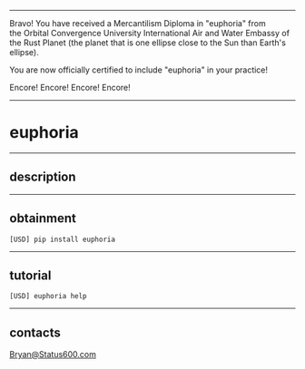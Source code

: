 



******

Bravo!  You have received a Mercantilism Diploma in "euphoria" from   
the Orbital Convergence University International Air and Water 
Embassy of the Rust Planet (the planet that is one ellipse close to
the Sun than Earth's ellipse).

You are now officially certified to include "euphoria" in your practice!

Encore! Encore! Encore! Encore!

******


# euphoria

---

## description


---		
		
## obtainment
`[USD] pip install euphoria`

---

## tutorial
`[USD] euphoria help`

---

## contacts
Bryan@Status600.com






